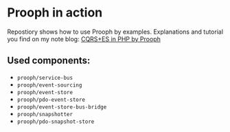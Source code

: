 # Prooph in action

Repostiory shows how to use Prooph by examples. Explanations and tutorial you find on my note blog: [CQRS+ES in PHP by Prooph](https://pilsniak.com/cqrs-es-php-prooph/)

## Used components:

* `prooph/service-bus`
* `prooph/event-sourcing`
* `prooph/event-store`
* `prooph/pdo-event-store`
* `prooph/event-store-bus-bridge`
* `prooph/snapshotter`
* `prooph/pdo-snapshot-store`